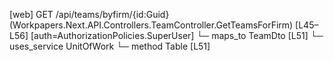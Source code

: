 [web] GET /api/teams/byfirm/{id:Guid}  (Workpapers.Next.API.Controllers.TeamController.GetTeamsForFirm)  [L45–L56] [auth=AuthorizationPolicies.SuperUser]
  └─ maps_to TeamDto [L51]
  └─ uses_service UnitOfWork
    └─ method Table [L51]

